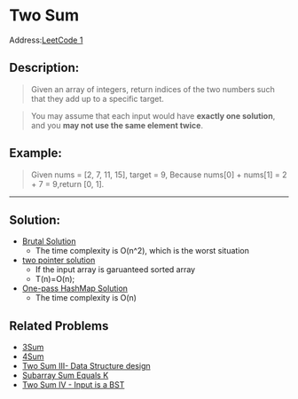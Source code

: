 # Two Sum
Address:[LeetCode 1](https://leetcode.com/problems/two-sum/)
## Description:
> Given an array of integers, return indices of the two numbers such that they add up to a specific target.

> You may assume that each input would have **exactly one solution**, and you **may not use the same element twice**.

## Example:

> Given nums = [2, 7, 11, 15], target = 9,
> Because nums[0] + nums[1] = 2 + 7 = 9,return [0, 1].

---
## Solution:
* [Brutal Solution](https://github.com/VanessaTang95/Algorithm/blob/master/LeetCode/Top100_Liked_Solution/Two_Sum_Brutal.java)
  - The time complexity is O(n^2), which is the worst situation
* [two pointer solution]()
  - If the input array is garuanteed sorted array
  - T(n)=O(n);
* [One-pass HashMap Solution](https://github.com/VanessaTang95/Algorithm/blob/master/LeetCode/Top100_Liked_Solution/Two_Sum_2.java)
  - The time complexity is O(n)


## Related Problems
* [3Sum]()
* [4Sum]()
* [Two Sum III- Data Structure design]()
* [Subarray Sum Equals K]()
* [Two Sum IV - Input is a BST]()
